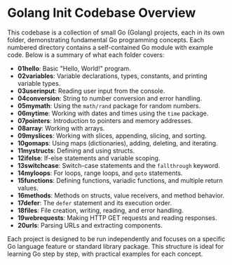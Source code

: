 # Golang Init Codebase Overview

This codebase is a collection of small Go (Golang) projects, each in its own folder, demonstrating fundamental Go programming concepts. Each numbered directory contains a self-contained Go module with example code. Below is a summary of what each folder covers:

- **01hello**: Basic "Hello, World!" program.
- **02variables**: Variable declarations, types, constants, and printing variable types.
- **03userinput**: Reading user input from the console.
- **04conversion**: String to number conversion and error handling.
- **05mymath**: Using the `math/rand` package for random numbers.
- **06mytime**: Working with dates and times using the `time` package.
- **07pointers**: Introduction to pointers and memory addresses.
- **08array**: Working with arrays.
- **09myslices**: Working with slices, appending, slicing, and sorting.
- **10gomaps**: Using maps (dictionaries), adding, deleting, and iterating.
- **11mystructs**: Defining and using structs.
- **12ifelse**: If-else statements and variable scoping.
- **13switchcase**: Switch-case statements and the `fallthrough` keyword.
- **14myloops**: For loops, range loops, and `goto` statements.
- **15functions**: Defining functions, variadic functions, and multiple return values.
- **16methods**: Methods on structs, value receivers, and method behavior.
- **17defer**: The `defer` statement and its execution order.
- **18files**: File creation, writing, reading, and error handling.
- **19webrequests**: Making HTTP GET requests and reading responses.
- **20urls**: Parsing URLs and extracting components.

Each project is designed to be run independently and focuses on a specific Go language feature or standard library package. This structure is ideal for learning Go step by step, with practical examples for each concept.

